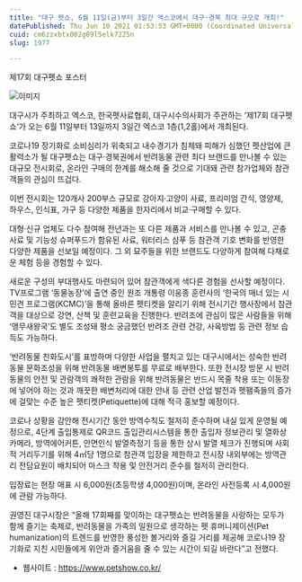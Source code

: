 ```yaml
---
title: "대구 펫쇼, 6월 11일(금)부터 3일간 엑스코에서 대구·경북 최대 규모로 개최!"
datePublished: Thu Jun 10 2021 01:53:53 GMT+0000 (Coordinated Universal Time)
cuid: cm6zzxbtx002g09l5elk7225n
slug: 1977

---
```



제17회 대구펫쇼 포스터

![이미지](https://cdn.hashnode.com/res/hashnode/image/upload/v1739248960374/bb74b5a3-b020-4d8b-b84c-9e8c9e29f715.jpeg)

대구시가 주최하고 엑스코, 한국펫사료협회, 대구시수의사회가 주관하는 ‘제17회 대구펫쇼’가 오는 6월 11일부터 13일까지 3일간 엑스코 1층(1,2홀)에서 개최된다.

코로나19 장기화로 소비심리가 위축되고 내수경기가 침체돼 피해가 심했던 펫산업에 큰 활력소가 될 대구펫쇼는 대구·경북권에서 반려동물 관련 최다 브랜드를 만나볼 수 있는 대규모 전시회로, 온라인 구매의 한계를 해소해 줄 것으로 기대돼 관련 참가업체와 참관객들의 관심이 뜨겁다.

이번 전시회는 120개사 200부스 규모로 강아지·고양이 사료, 프리미엄 간식, 영양제, 하우스, 인식표, 가구 등 다양한 제품을 한자리에서 비교·구매할 수 있다.

대형·신규 업체도 다수 참여해 전년과는 또 다른 제품과 서비스를 만나볼 수 있고, 곤충사료 및 기능성 슈퍼푸드가 함유된 사료, 워터리스 샴푸 등 참관객 기호 변화를 반영한 다양한 제품을 선보일 예정이다. 그 외 묘주들을 위한 브랜드도 다양하게 참여해 다채로운 체험 등을 경험할 수 있다.

새로운 구성의 부대행사도 마련되어 있어 참관객에게 색다른 경험을 선사할 예정이다. TV프로그램 ‘동물농장’에 출연 중인 원조 개통령 이웅종 훈련사의 ‘한국의 매너 있는 시민견 프로그램(KCMC)’을 통해 올바른 펫티켓을 알리기 위해 전시기간 행사장에서 참관객을 대상으로 강연, 산책 및 훈련교육을 진행한다. 반려조에 관심이 많은 사람들을 위해 ‘앵무새왕국’도 별도 조성돼 평소 궁금했던 반려조 관련 건강, 사육방법 등 관련 정보 습득도 가능하다.

‘반려동물 친화도시’를 표방하며 다양한 사업을 펼치고 있는 대구시에서는 성숙한 반려동물 문화조성을 위해 반려동물 배변봉투를 무료로 배부한다. 또한 전시장 방문 시 반려동물의 안전 및 관람객의 쾌적한 관람을 위해 반려동물은 반드시 목줄 착용 또는 이동장에 넣어야 하는 것과 깨끗한 배변처리에 대한 안내 등 관련 산업 발전과 펫팸족들의 증가에 걸맞는 수준 높은 펫티켓(Petiquette)에 대해 적극 홍보할 예정이다.

코로나 상황을 감안해 전시기간 동안 방역수칙도 철저히 준수하며 내실 있게 운영될 예정으로, 4단계 출입통제로 QR코드 출입관리시스템을 통한 출입자 정보관리 및 열화상카메라, 방역에어커튼, 안면인식 발열측정기 등을 통한 상시 발열 체크가 진행되며 사회적 거리두기를 위해 4㎡당 1명으로 참관객 입장을 제한하고 전시장 내외부에는 방역관리 전담요원이 배치되어 마스크 착용 및 안전거리 준수를 철저히 관리한다.

입장료는 현장 매표 시 6,000원(초등학생 4,000원)이며, 온라인 사전등록 시 4,000원에 관람 가능하다.

권영진 대구시장은 “올해 17회째를 맞이하는 대구펫쇼는 반려동물을 사랑하는 모두가 함께 즐기는 축제로, 반려동물을 가족의 일원으로 생각하는 펫 휴머니제이션(Pet humanization)의 트렌드를 반영한 풍성한 볼거리와 즐길 거리를 제공해 코로나19 장기화로 지친 시민들에게 위안과 즐거움을 줄 수 있는 시간이 되길 바란다”고 전했다.

- 웹사이트 : https://www.petshow.co.kr/